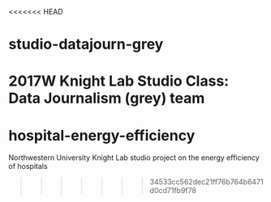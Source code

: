 <<<<<<< HEAD
# studio-datajourn-grey
2017W Knight Lab Studio Class: Data Journalism (grey) team
=======
# hospital-energy-efficiency
Northwestern University Knight Lab studio project on the energy efficiency of hospitals
>>>>>>> 34533cc562dec21ff76b764b6471d0cd71fb9f78

